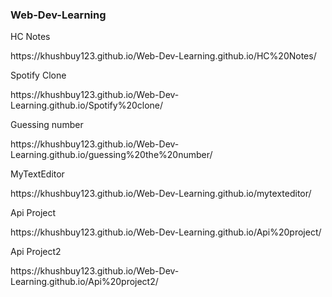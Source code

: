 <h3>Web-Dev-Learning</h3>

<p>HC Notes</p>
https://khushbuy123.github.io/Web-Dev-Learning.github.io/HC%20Notes/

<p>Spotify Clone</p>
https://khushbuy123.github.io/Web-Dev-Learning.github.io/Spotify%20clone/

<p>Guessing number</p>
https://khushbuy123.github.io/Web-Dev-Learning.github.io/guessing%20the%20number/

<p>MyTextEditor</p>
https://khushbuy123.github.io/Web-Dev-Learning.github.io/mytexteditor/

<p>Api Project</p>
https://khushbuy123.github.io/Web-Dev-Learning.github.io/Api%20project/

<p>Api Project2</p>
https://khushbuy123.github.io/Web-Dev-Learning.github.io/Api%20project2/
